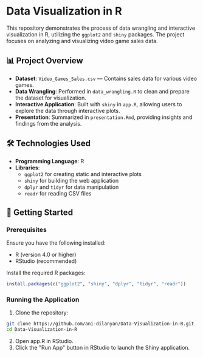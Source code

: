 # Data Visualization in R

This repository demonstrates the process of data wrangling and interactive visualization in R, utilizing the `ggplot2` and `shiny` packages. The project focuses on analyzing and visualizing video game sales data.

## 📊 Project Overview

- **Dataset**: `Video_Games_Sales.csv` — Contains sales data for various video games.
- **Data Wrangling**: Performed in `data_wrangling.R` to clean and prepare the dataset for visualization.
- **Interactive Application**: Built with `shiny` in `app.R`, allowing users to explore the data through interactive plots.
- **Presentation**: Summarized in `presentation.Rmd`, providing insights and findings from the analysis.

## 🛠️ Technologies Used

- **Programming Language**: R
- **Libraries**:
  - `ggplot2` for creating static and interactive plots
  - `shiny` for building the web application
  - `dplyr` and `tidyr` for data manipulation
  - `readr` for reading CSV files

## 🚀 Getting Started

### Prerequisites

Ensure you have the following installed:

- R (version 4.0 or higher)
- RStudio (recommended)

Install the required R packages:

```r
install.packages(c("ggplot2", "shiny", "dplyr", "tidyr", "readr"))

```
### Running the Application
1. Clone the repository:
```bash
git clone https://github.com/ani-dilanyan/Data-Visualization-in-R.git
cd Data-Visualization-in-R

```
2. Open app.R in RStudio.
3. Click the "Run App" button in RStudio to launch the Shiny application.
